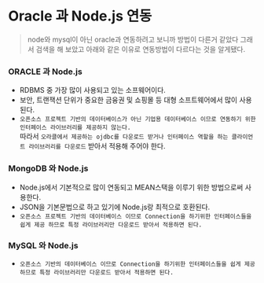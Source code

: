 # Oracle 과 Node.js 연동
> node와 mysql이 아닌 oracle과 연동하려고 보니까 방법이 다른거 같았다 그래서 검색을 해 보았고 아래와 같은 이유로 연동방법이 다르다는 것을 알게됐다.

### ORACLE 과 Node.js
- RDBMS 중 가장 많이 사용되고 있는 소프웨어이다.
- 보안, 트랜잭션 단위가 중요한 금융권 및 쇼핑몰 등 대형 소프트웨어에서 많이 사용된다.
- `오픈소스 프로젝트 기반의 데이터베이스가 아닌 기업용 데이터베이스 이므로 연동하기 위한 인터페이스 라이브러리를 제공하지 않는다.`<br>
따라서 `오라클에서 제공하는 ojdbc를 다운로드 받거나 인터페이스 역할을 하는 클라이언트 라이브러리를 다운로드` 받아서 적용해 주어야 한다.

### MongoDB 와 Node.js
- Node.js에서 기본적으로 많이 연동되고 MEAN스택을 이루기 위한 방법으로써 사용한다.
- JSON을 기본문법으로 하고 있기에 Node.js랑 최적으로 호환된다.
- `오픈소스 프로젝트 기반의 데이터베이스 이므로 Connection을 하기위한 인터페이스들을 쉽게 제공 하므로 특정 라이브러리만 다운로드 받아서 적용하면 된다.`

### MySQL 와 Node.js
- `오픈소스 기반의 데이터베이스 이므로 Connection을 하기위한 인터페이스들을 쉽게 제공 하므로 특정 라이브러리만 다운로드 받아서 적용하면 된다.`
